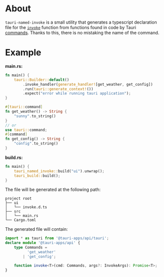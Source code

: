 # About

`tauri-named-invoke` is a small utility that generates a typescript declaration file for the [`invoke`](https://tauri.app/v1/api/js/tauri/#invoke) function from functions found in code by Tauri [commands](https://docs.rs/tauri/1.6.1/tauri/command/index.html).
Thanks to this, there is no mistaking the name of the command.

# Example

**main.rs:**

```rust
fn main() {
    tauri::Builder::default()
        .invoke_handler(generate_handler![get_weather, get_config])
        .run(tauri::generate_context!())
        .expect("error while running tauri application");
}

#[tauri::command]
fn get_weather() -> String {
    "sunny".to_string()
}
// or
use tauri::command;
#[command]
fn get_config() -> String {
    "config".to_string()
}
```

**build.rs:**

```rust
fn main() {
    tauri_named_invoke::build("ui").unwrap();
    tauri_build::build();
}
```

The file will be generated at the following path:

```shell
project root
├── ui
│   └── invoke.d.ts
├── src
│   └── main.rs
└── Cargo.toml
```

The generated file will contain:

```typescript
import * as tauri from '@tauri-apps/api/tauri';
declare module '@tauri-apps/api' {
    type Commands = 
          'get_weather'
        | 'get_config';

    function invoke<T>(cmd: Commands, args?: InvokeArgs): Promise<T>;
}
``` 
